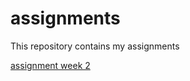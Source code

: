 # assignments
This repository contains my assignments

[assignment week 2](https://github.com/SanderBreepoel/assignments/blob/master/Assignment_week_2%20(1).ipynb)
